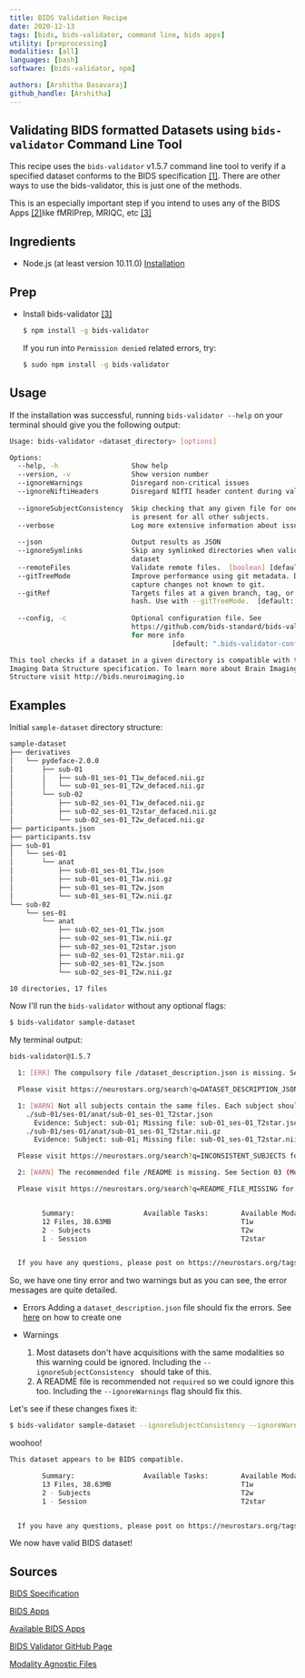 ```yaml
---
title: BIDS Validation Recipe
date: 2020-12-13
tags: [bids, bids-validator, command line, bids apps]
utility: [preprocessing]
modalities: [all]
languages: [bash]
software: [bids-validator, npm]

authors: [Arshitha Basavaraj]
github_handle: [Arshitha]
---
```


## Validating BIDS formatted Datasets using `bids-validator` Command Line Tool 

This recipe uses the `bids-validator` v1.5.7 command line tool to verify if a specified dataset conforms to the 
BIDS specification [\[1\]](#ref1). There are other ways to use the bids-validator, this is just one of the methods.

This is an especially important step if you intend to uses any of the BIDS Apps [\[2\]](#ref2)like fMRIPrep, MRIQC, etc [\[3\]](#ref3) 

## Ingredients
- Node.js (at least version 10.11.0) [Installation](https://nodejs.org/en/)

## Prep
- Install bids-validator [\[3\]](#ref4)
  ```bash
  $ npm install -g bids-validator
  ```
  If you run into `Permission denied` related errors, try:
  ```bash
  $ sudo npm install -g bids-validator
  ```

## Usage
If the installation was successful, running `bids-validator --help` on your terminal should give you the following output:

```bash
Usage: bids-validator <dataset_directory> [options]

Options:
  --help, -h                  Show help                                [boolean]
  --version, -v               Show version number                      [boolean]
  --ignoreWarnings            Disregard non-critical issues            [boolean]
  --ignoreNiftiHeaders        Disregard NIfTI header content during validation
                                                                       [boolean]
  --ignoreSubjectConsistency  Skip checking that any given file for one subject
                              is present for all other subjects.       [boolean]
  --verbose                   Log more extensive information about issues
                                                                       [boolean]
  --json                      Output results as JSON                   [boolean]
  --ignoreSymlinks            Skip any symlinked directories when validating a
                              dataset                                  [boolean]
  --remoteFiles               Validate remote files.  [boolean] [default: false]
  --gitTreeMode               Improve performance using git metadata. Does not
                              capture changes not known to git.        [boolean]
  --gitRef                    Targets files at a given branch, tag, or commit
                              hash. Use with --gitTreeMode.  [default: "HEAD"]
                                                                        [string]
  --config, -c                Optional configuration file. See
                              https://github.com/bids-standard/bids-validator
                              for more info
                                        [default: ".bids-validator-config.json"]

This tool checks if a dataset in a given directory is compatible with the Brain
Imaging Data Structure specification. To learn more about Brain Imaging Data
Structure visit http://bids.neuroimaging.io
```

## Examples

Initial `sample-dataset` directory structure: 
```bash
sample-dataset
├── derivatives
│   └── pydeface-2.0.0
│       ├── sub-01
│       │   ├── sub-01_ses-01_T1w_defaced.nii.gz
│       │   └── sub-01_ses-01_T2w_defaced.nii.gz
│       └── sub-02
│           ├── sub-02_ses-01_T1w_defaced.nii.gz
│           ├── sub-02_ses-01_T2star_defaced.nii.gz
│           └── sub-02_ses-01_T2w_defaced.nii.gz
├── participants.json
├── participants.tsv
├── sub-01
│   └── ses-01
│       └── anat
│           ├── sub-01_ses-01_T1w.json
│           ├── sub-01_ses-01_T1w.nii.gz
│           ├── sub-01_ses-01_T2w.json
│           └── sub-01_ses-01_T2w.nii.gz
└── sub-02
    └── ses-01
        └── anat
            ├── sub-02_ses-01_T1w.json
            ├── sub-02_ses-01_T1w.nii.gz
            ├── sub-02_ses-01_T2star.json
            ├── sub-02_ses-01_T2star.nii.gz
            ├── sub-02_ses-01_T2w.json
            └── sub-02_ses-01_T2w.nii.gz

10 directories, 17 files
```

Now I'll run the `bids-validator` without any optional flags:
```bash
$ bids-validator sample-dataset
```
My terminal output:
```bash
bids-validator@1.5.7

  1: [ERR] The compulsory file /dataset_description.json is missing. See Section 03 (Modality agnostic files) of the BIDS specification. (code: 57 - DATASET_DESCRIPTION_JSON_MISSING)

  Please visit https://neurostars.org/search?q=DATASET_DESCRIPTION_JSON_MISSING for existing conversations about this issue.

  1: [WARN] Not all subjects contain the same files. Each subject should contain the same number of files with the same naming unless some files are known to be missing. (code: 38 - INCONSISTENT_SUBJECTS)
    ./sub-01/ses-01/anat/sub-01_ses-01_T2star.json
      Evidence: Subject: sub-01; Missing file: sub-01_ses-01_T2star.json
    ./sub-01/ses-01/anat/sub-01_ses-01_T2star.nii.gz
      Evidence: Subject: sub-01; Missing file: sub-01_ses-01_T2star.nii.gz

  Please visit https://neurostars.org/search?q=INCONSISTENT_SUBJECTS for existing conversations about this issue.

  2: [WARN] The recommended file /README is missing. See Section 03 (Modality agnostic files) of the BIDS specification. (code: 101 - README_FILE_MISSING)

  Please visit https://neurostars.org/search?q=README_FILE_MISSING for existing conversations about this issue.


        Summary:                 Available Tasks:        Available Modalities:
        12 Files, 38.63MB                                T1w
        2 - Subjects                                     T2w
        1 - Session                                      T2star


  If you have any questions, please post on https://neurostars.org/tags/bids.
```

So, we have one tiny error and two warnings but as you can see, the error messages are quite detailed.
- Errors
Adding a `dataset_description.json` file should fix the errors. See [here](https://bids-specification.readthedocs.io/en/stable/03-modality-agnostic-files.html#dataset-description) on how to create one 

- Warnings 
  1. Most datasets don't have acquisitions with the same modalities so this warning could be ignored. Including the `--ignoreSubjectConsistency ` should take of this. 
  2. A README file is recommended not `required` so we could ignore this too. Including the `--ignoreWarnings` flag should fix this. 

Let's see if these changes fixes it: 
```bash
$ bids-validator sample-dataset --ignoreSubjectConsistency --ignoreWarnings
```

woohoo!

```bash
This dataset appears to be BIDS compatible.

        Summary:                 Available Tasks:        Available Modalities:
        13 Files, 38.63MB                                T1w
        2 - Subjects                                     T2w
        1 - Session                                      T2star


  If you have any questions, please post on https://neurostars.org/tags/bids.
```

We now have valid BIDS dataset! 

<!-- ## Common Errors with Solutions
BIDS Validator errors are quite informative so cross referencing those with BIDS specification [1](#ref1) would answer most of your questions. If not, there's always Neurostars! It's been an incredibly valuable resource  -->

## Sources 
<a name="ref1"></a>[BIDS Specification](https://bids-specification.readthedocs.io/en/stable/)

<a name="ref2"></a>[BIDS Apps](https://bids-apps.neuroimaging.io/)

<a name="ref3"></a>[Available BIDS Apps](https://bids-apps.neuroimaging.io/apps/)

<a name="ref4"></a>[BIDS Validator GitHub Page](https://github.com/bids-standard/bids-validator)

<a name="ref5"></a>[Modality Agnostic Files](https://bids-specification.readthedocs.io/en/stable/03-modality-agnostic-files.html)
